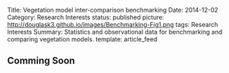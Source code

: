 Title: Vegetation model inter-comparison benchmarking
Date: 2014-12-02
Category: Research Interests
status: published
picture: http://douglask3.github.io/images/Benchmarking-Fig1.png
tags: Research Interests
Summary: Statistics and observational data for benchmarking and comparing vegetation models.
template: article_feed

<h2> Comming Soon </h2>
